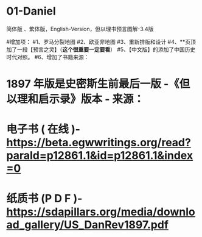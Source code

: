 # 01-Daniel
简体版 、繁体版，English-Version，但以理书预言图解-3.4版

#增加项：
#1、罗马分裂地图
#2、欧亚非地图
#3、重新排版和设计
#4、**页顶加了一段【预言之灵】（**这个很重要一定要看**） 
#5、【中文版】的添加了中国历史时代对照。
#6、增加了书籍来源：
#     1897 年版是史密斯生前最后一版 -《但以理和启示录》版本 - 来源：
#          电子书 ( 在线 )- https://beta.egwwritings.org/read?paraId=p12861.1&id=p12861.1&index=0
#          纸质书 (P D F )- https://sdapillars.org/media/download_gallery/US_DanRev1897.pdf
